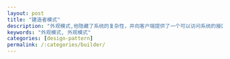 ```yaml
---
layout: post
title: "建造者模式"
description: "外观模式,他隐藏了系统的复杂性，并向客户端提供了一个可以访问系统的接口。"
keywords: "外观模式, 外观模式"
categories: [design-pattern]
permalink: /:categories/builder/
---
```

